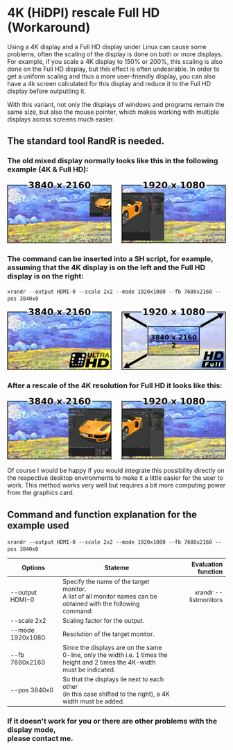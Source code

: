 # 4K (HiDPI) rescale Full HD (Workaround)

Using a 4K display and a Full HD display under Linux can cause some problems, often the scaling of the display is done on both or more displays. For example, if you scale a 4K display to 150% or 200%, this scaling is also done on the Full HD display, but this effect is often undesirable. In order to get a uniform scaling and thus a more user-friendly display, you can also have a 4k screen calculated for this display and reduce it to the Full HD display before outputting it.

With this variant, not only the displays of windows and programs remain the same size, but also the mouse pointer, which makes working with multiple displays across screens much easier. 

## The standard tool RandR is needed.

### The old mixed display normally looks like this in the following example (4K & Full HD):
![Preview 1](https://github.com/MTrage/4K-HiDPI-rescale-Full-HD/blob/master/preview/drs1.png)
### The command can be inserted into a SH script, for example, assuming that the 4K display is on the left and the Full HD display is on the right:
    xrandr --output HDMI-0 --scale 2x2 --mode 1920x1080 --fb 7680x2160 --pos 3840x0

![Preview 2](https://github.com/MTrage/4K-HiDPI-rescale-Full-HD/blob/master/preview/drs2.png)
### After a rescale of the 4K resolution for Full HD it looks like this:
![Preview 3](https://github.com/MTrage/4K-HiDPI-rescale-Full-HD/blob/master/preview/drs3.png)

Of course I would be happy if you would integrate this possibility directly on the respective desktop environments to make it a little easier for the user to work. This method works very well but requires a bit more computing power from the graphics card.

## Command and function explanation for the example used
    xrandr --output HDMI-0 --scale 2x2 --mode 1920x1080 --fb 7680x2160 --pos 3840x0

| Options | Stateme | Evaluation function  |
| - | - | -:|
| --output HDMI-0 | Specify the name of the target monitor.<br>A list of all monitor names can be obtained with the following command:  | xrandr --listmonitors |
| --scale 2x2 | Scaling factor for the output. | |
| --mode 1920x1080 | Resolution of the target monitor. | |
| --fb 7680x2160 | Since the displays are on the same 0-line, only the width i.e. 1 times the<br>height and 2 times the 4K-width must be indicated. | |
| --pos 3840x0 | So that the displays lie next to each other<br>(in this case shifted to the right), a 4K width must be added. | |

### If it doesn't work for you or there are other problems with the display mode,<br>please contact me.
